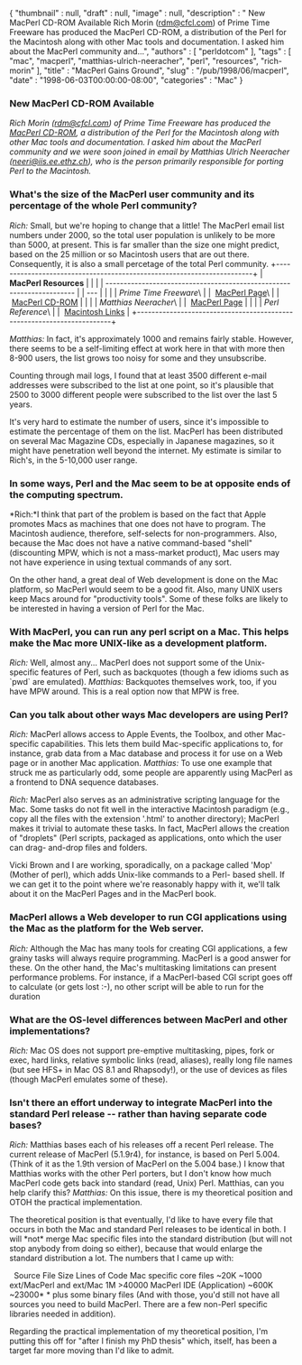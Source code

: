 {
   "thumbnail" : null,
   "draft" : null,
   "image" : null,
   "description" : " New MacPerl CD-ROM Available Rich Morin (rdm@cfcl.com) of Prime Time Freeware has produced the MacPerl CD-ROM, a distribution of the Perl for the Macintosh along with other Mac tools and documentation. I asked him about the MacPerl community and...",
   "authors" : [
      "perldotcom"
   ],
   "tags" : [
      "mac",
      "macperl",
      "matthias-ulrich-neeracher",
      "perl",
      "resources",
      "rich-morin"
   ],
   "title" : "MacPerl Gains Ground",
   "slug" : "/pub/1998/06/macperl",
   "date" : "1998-06-03T00:00:00-08:00",
   "categories" : "Mac"
}





### New MacPerl CD-ROM Available

*Rich Morin (<rdm@cfcl.com>) of Prime Time Freeware has produced the
[MacPerl CD-ROM](http://www.ptf.com/macperl/ptf_book/cdrom.html), a
distribution of the Perl for the Macintosh along with other Mac tools
and documentation. I asked him about the MacPerl community and we were
soon joined in email by Matthias Ulrich Neeracher
(<neeri@iis.ee.ethz.ch>), who is the person primarily responsible for
porting Perl to the Macintosh.*

### What's the size of the MacPerl user community and its percentage of the whole Perl community?

*Rich:* Small, but we're hoping to change that a little! The MacPerl
email list numbers under 2000, so the total user population is unlikely
to be more than 5000, at present. This is far smaller than the size one
might predict, based on the 25 million or so Macintosh users that are
out there. Consequently, it is also a small percetage of the total Perl
community.
+-----------------------------------------------------------------------+
| **MacPerl Resources**                                                 |
|                                                                       |
| --------------------------------------------------------------------- |
| ---                                                                   |
|                                                                       |
| *Prime Time Freeware*\                                                |
|  [MacPerl Page](http://www.ptf.com/macperl/)\                         |
|  [MacPerl CD-ROM](http://www.ptf.com/MacPerl/ptf_book/cdrom.html/)    |
|                                                                       |
| *Matthias Neeracher*\                                                 |
|  [MacPerl Page](http://www.iis.ee.ethz.ch/~neeri/macintosh/perl.html) |
|                                                                       |
| *Perl Reference*\                                                     |
|  [Macintosh Links](http://reference.perl.com/query.cgi?mac)           |
+-----------------------------------------------------------------------+

*Matthias:* In fact, it's approximately 1000 and remains fairly stable.
However, there seems to be a self-limiting effect at work here in that
with more then 8-900 users, the list grows too noisy for some and they
unsubscribe.

Counting through mail logs, I found that at least 3500 different e-mail
addresses were subscribed to the list at one point, so it's plausible
that 2500 to 3000 different people were subscribed to the list over the
last 5 years.

It's very hard to estimate the number of users, since it's impossible to
estimate the percentage of them on the list. MacPerl has been
distributed on several Mac Magazine CDs, especially in Japanese
magazines, so it might have penetration well beyond the internet. My
estimate is similar to Rich's, in the 5-10,000 user range.

### In some ways, Perl and the Mac seem to be at opposite ends of the computing spectrum.

*Rich:*I think that part of the problem is based on the fact that Apple
promotes Macs as machines that one does not have to program. The
Macintosh audience, therefore, self-selects for non-programmers.
Also, because the Mac does not have a native command-based "shell"
(discounting MPW, which is not a mass-market product), Mac users may not
have experience in using textual commands of any sort.

On the other hand, a great deal of Web development is done on the Mac
platform, so MacPerl would seem to be a good fit. Also, many UNIX users
keep Macs around for "productivity tools". Some of these folks are
likely to be interested in having a version of Perl for the Mac.

### With MacPerl, you can run any perl script on a Mac. This helps make the Mac more UNIX-like as a development platform.

*Rich:* Well, almost any... MacPerl does not support some of the Unix-
specific features of Perl, such as backquotes (though a few idioms such
as \`pwd\` are emulated). *Matthias:* Backquotes themselves work, too,
if you have MPW around. This is a real option now that MPW is free.
### Can you talk about other ways Mac developers are using Perl?

*Rich:* MacPerl allows access to Apple Events, the Toolbox, and other
Mac-specific capabilities. This lets them build Mac-specific
applications to, for instance, grab data from a Mac database and process
it for use on a Web page or in another Mac application.
*Matthias:* To use one example that struck me as particularly odd, some
people are apparently using MacPerl as a frontend to DNA sequence
databases.

*Rich:* MacPerl also serves as an administrative scripting language for
the Mac. Some tasks do not fit well in the interactive Macintosh
paradigm (e.g., copy all the files with the extension '.html' to another
directory); MacPerl makes it trivial to automate these tasks. In fact,
MacPerl allows the creation of "droplets" (Perl scripts, packaged as
applications, onto which the user can drag- and-drop files and folders.

Vicki Brown and I are working, sporadically, on a package called 'Mop'
(Mother of perl), which adds Unix-like commands to a Perl- based shell.
If we can get it to the point where we're reasonably happy with it,
we'll talk about it on the MacPerl Pages and in the MacPerl book.

### MacPerl allows a Web developer to run CGI applications using the Mac as the platform for the Web server.

*Rich:* Although the Mac has many tools for creating CGI applications, a
few grainy tasks will always require programming. MacPerl is a good
answer for these. On the other hand, the Mac's multitasking limitations
can present performance problems. For instance, if a MacPerl-based CGI
script goes off to calculate (or gets lost :-), no other script will be
able to run for the duration
### What are the OS-level differences between MacPerl and other implementations?

*Rich:* Mac OS does not support pre-emptive multitasking, pipes, fork or
exec, hard links, relative symbolic links (read, aliases), really long
file names (but see HFS+ in Mac OS 8.1 and Rhapsody!), or the use of
devices as files (though MacPerl emulates some of these).
### Isn't there an effort underway to integrate MacPerl into the standard Perl release -- rather than having separate code bases?

*Rich:* Matthias bases each of his releases off a recent Perl release.
The current release of MacPerl (5.1.9r4), for instance, is based on Perl
5.004. (Think of it as the 1.9th version of MacPerl on the 5.004 base.)
I know that Matthias works with the other Perl porters, but I don't know
how much MacPerl code gets back into standard (read, Unix) Perl.
Matthias, can you help clarify this?
*Matthias:* On this issue, there is my theoretical position and OTOH the
practical implementation.

The theoretical position is that eventually, I'd like to have every file
that occurs in both the Mac and standard Perl releases to be identical
in both. I will \*not\* merge Mac specific files into the standard
distribution (but will not stop anybody from doing so either), because
that would enlarge the standard distribution a lot. The numbers that I
came up with:

 
Source File Size
Lines of Code
Mac specific core files
\~20K
\~1000
ext/MacPerl and ext/Mac
1M
&gt;40000
MacPerl IDE (Application)
\~600K
\~23000\*
\* plus some binary files
(And with those, you'd still not have all sources you need to build
MacPerl. There are a few non-Perl specific libraries needed in
addition).

Regarding the practical implementation of my theoretical position, I'm
putting this off for "after I finish my PhD thesis" which, itself, has
been a target far more moving than I'd like to admit.


